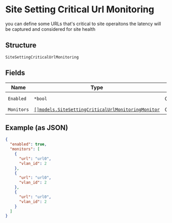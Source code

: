 
# Site Setting Critical Url Monitoring

you can define some URLs that's critical to site operaitons the latency will be captured and considered for site health

## Structure

`SiteSettingCriticalUrlMonitoring`

## Fields

| Name | Type | Tags | Description |
|  --- | --- | --- | --- |
| `Enabled` | `*bool` | Optional | **Default**: `true` |
| `Monitors` | [`[]models.SiteSettingCriticalUrlMonitoringMonitor`](../../doc/models/site-setting-critical-url-monitoring-monitor.md) | Optional | - |

## Example (as JSON)

```json
{
  "enabled": true,
  "monitors": [
    {
      "url": "url0",
      "vlan_id": 2
    },
    {
      "url": "url0",
      "vlan_id": 2
    },
    {
      "url": "url0",
      "vlan_id": 2
    }
  ]
}
```

